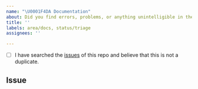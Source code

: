 ```yaml
---
name: "\U0001F4DA Documentation"
about: Did you find errors, problems, or anything unintelligible in the docs (https://python-poetry.org/docs)?
title: ''
labels: area/docs, status/triage
assignees: ''

---
```


<!--
  Hi there! Thank you for discovering and submitting an issue with our documentation.

  Before you submit this; let's make sure of a few things.
  Please make sure the following boxes are ticked if they are correct.
  If not, please try and fulfill these first.
-->

<!-- Checked checkbox should look like this: [x] -->
- [ ] I have searched the [issues](https://github.com/python-poetry/poetry/issues) of this repo and believe that this is not a duplicate.

## Issue
<!-- Now feel free to write your issue, but please be descriptive! Thanks again 🙌 ❤️ -->
